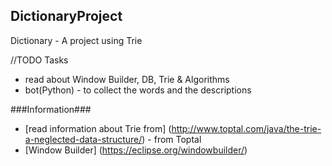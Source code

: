 ## DictionaryProject ##

Dictionary - A project using Trie

 //TODO Tasks
- read about Window Builder, DB, Trie & Algorithms 
- bot(Python) - to collect the words and the descriptions


###Information###

* [read information about Trie from] (http://www.toptal.com/java/the-trie-a-neglected-data-structure/) - from Toptal
* [Window Builder] (https://eclipse.org/windowbuilder/)
